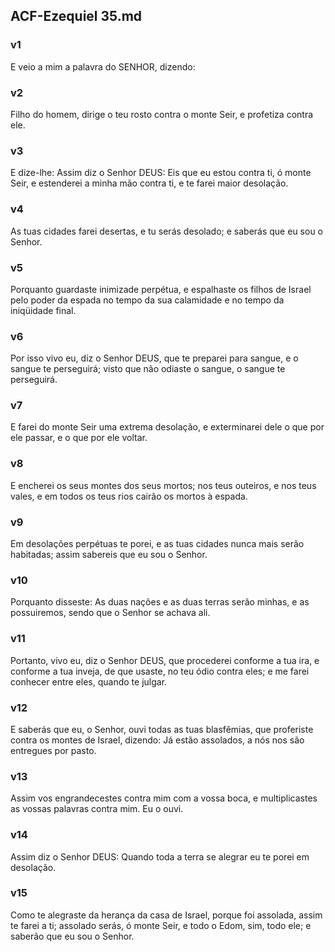 ## ACF-Ezequiel 35.md
### v1
 E veio a mim a palavra do SENHOR, dizendo:
### v2
 Filho do homem, dirige o teu rosto contra o monte Seir, e profetiza contra ele.
### v3
 E dize-lhe: Assim diz o Senhor DEUS: Eis que eu estou contra ti, ó monte Seir, e estenderei a minha mão contra ti, e te farei maior desolação.
### v4
 As tuas cidades farei desertas, e tu serás desolado; e saberás que eu sou o Senhor.
### v5
 Porquanto guardaste inimizade perpétua, e espalhaste os filhos de Israel pelo poder da espada no tempo da sua calamidade e no tempo da iniqüidade final.
### v6
 Por isso vivo eu, diz o Senhor DEUS, que te preparei para sangue, e o sangue te perseguirá; visto que não odiaste o sangue, o sangue te perseguirá.
### v7
 E farei do monte Seir uma extrema desolação, e exterminarei dele o que por ele passar, e o que por ele voltar.
### v8
 E encherei os seus montes dos seus mortos; nos teus outeiros, e nos teus vales, e em todos os teus rios cairão os mortos à espada.
### v9
 Em desolações perpétuas te porei, e as tuas cidades nunca mais serão habitadas; assim sabereis que eu sou o Senhor.
### v10
 Porquanto disseste: As duas nações e as duas terras serão minhas, e as possuiremos, sendo que o Senhor se achava ali.
### v11
 Portanto, vivo eu, diz o Senhor DEUS, que procederei conforme a tua ira, e conforme a tua inveja, de que usaste, no teu ódio contra eles; e me farei conhecer entre eles, quando te julgar.
### v12
 E saberás que eu, o Senhor, ouvi todas as tuas blasfêmias, que proferiste contra os montes de Israel, dizendo: Já estão assolados, a nós nos são entregues por pasto.
### v13
 Assim vos engrandecestes contra mim com a vossa boca, e multiplicastes as vossas palavras contra mim. Eu o ouvi.
### v14
 Assim diz o Senhor DEUS: Quando toda a terra se alegrar eu te porei em desolação.
### v15
 Como te alegraste da herança da casa de Israel, porque foi assolada, assim te farei a ti; assolado serás, ó monte Seir, e todo o Edom, sim, todo ele; e saberão que eu sou o Senhor.
